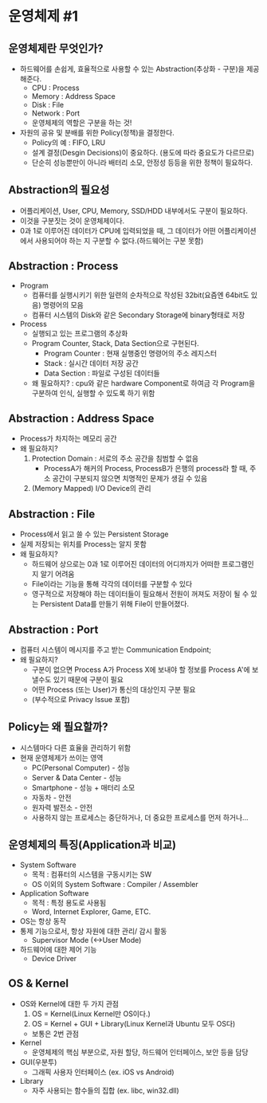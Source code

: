# 운영체제 #1
## 운영체제란 무엇인가?
- 하드웨어를 손쉽게, 효율적으로 사용할 수 있는 Abstraction(추상화 - 구분)을 제공해준다.
    - CPU : Process
    - Memory : Address Space
    - Disk : File
    - Network : Port
    - 운영체제의 역할은 구분을 하는 것!
- 자원의 공유 및 분배를 위한 Policy(정책)을 결정한다.
    - Policy의 예 : FIFO, LRU
    - 설계 결정(Desgin Decisions)이 중요하다. (용도에 따라 중요도가 다르므로)
    - 단순히 성능뿐만이 아니라 배터리 소모, 안정성 등등을 위한 정책이 필요하다.

## Abstraction의 필요성
- 어플리케이션, User, CPU, Memory, SSD/HDD 내부에서도 구분이 필요하다.
- 이것을 구분짓는 것이 운영체제이다.
- 0과 1로 이루어진 데이터가 CPU에 입력되었을 때, 그 데이터가 어떤 어플리케이션에서 사용되어야 하는 지 구분할 수 없다.(하드웨어는 구분 못함)

## Abstraction : Process
- Program
    - 컴퓨터를 실행시키기 위한 일련의 순차적으로 작성된 32bit(요즘엔 64bit도 있음) 명령어의 모음
    - 컴퓨터 시스템의 Disk와 같은 Secondary Storage에 binary형태로 저장
- Process
    - 실행되고 있는 프로그램의 추상화
    - Program Counter, Stack, Data Section으로 구현된다.
        - Program Counter : 현재 실행중인 명령어의 주소 레지스터
        - Stack : 실시간 데이터 저장 공간
        - Data Section : 파일로 구성된 데이터들
    - 왜 필요하지? : cpu와 같은 hardware Component로 하여금 각 Program을 구분하여 인식, 실행할 수 있도록 하기 위함

## Abstraction : Address Space
- Process가 차지하는 메모리 공간
- 왜 필요하지?
    1. Protection  Domain : 서로의 주소 공간을 침범할 수 없음
        - ProcessA가 해커의 Process, ProcessB가 은행의 process라 할 때, 주소 공간이 구분되지 않으면 치명적인 문제가 생길 수 있음
    2. (Memory Mapped) I/O Device의 관리

## Abstraction : File
- Process에서 읽고 쓸 수 있는 Persistent Storage
- 실제 저장되는 위치를 Process는 알지 못함
- 왜 필요하지?
    - 하드웨어 상으로는 0과 1로 이루어진 데이터의 어디까지가 어떠한 프로그램인지 알기 어려움
    - File이라는 기능을 통해 각각의 데이터를 구분할 수 있다
    - 영구적으로 저장해야 하는 데이터들이 필요해서 전원이 꺼져도 저장이 될 수 있는 Persistent Data를 만들기 위해 File이 만들어졌다.

## Abstraction : Port
- 컴퓨터 시스템이 메시지를 주고 받는 Communication Endpoint;
- 왜 필요하지?
    - 구분이 없으면 Process A가 Process X에 보내야 할 정보를 Process A'에 보낼수도 있기 때문에 구분이 필요
    - 어떤 Process (또는 User)가 통신의 대상인지 구분 필요
    - (부수적으로 Privacy Issue 포함)

## Policy는 왜 필요할까?
- 시스템마다 다른 효율을 관리하기 위함
- 현재 운영체제가 쓰이는 영역
    - PC(Personal Computer) - 성능
    - Server & Data Center - 성능
    - Smartphone - 성능 + 매터리 소모
    - 자동차 - 안전
    - 원자력 발전소 - 안전
    - 사용하지 않는 프로세스는 중단하거나, 더 중요한 프로세스를 먼저 하거나...



## 운영체제의 특징(Application과 비교)
- System Software
    - 목적 : 컴퓨터의 시스템을 구동시키는 SW
    - OS 이외의 System Software : Compiler / Assembler
- Application Software
    - 목적 : 특정 용도로 사용됨
    - Word, Internet Explorer, Game, ETC.
- OS는 항상 동작
- 통제 기능으로서, 항상 자원에 대한 관리/ 감시 활동
    - Supervisor Mode (<->User Mode)
- 하드웨어에 대한 제어 기능
    - Device Driver

## OS & Kernel
- OS와 Kernel에 대한 두 가지 관점
    1. OS = Kernel(Linux Kernel만 OS이다.)
    2. OS = Kernel + GUI + Library(Linux Kernel과 Ubuntu 모두 OS다)
    - 보통은 2번 관점
- Kernel
    - 운영체제의 핵심 부분으로, 자원 할당, 하드웨어 인터페이스, 보안 등을 담당
- GUI(우분투)
    - 그래픽 사용자 인터페이스 (ex. iOS vs Android)
- Library
    - 자주 사용되는 함수들의 집합 (ex. libc, win32.dll)
    












